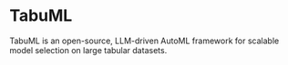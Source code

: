 # TabuML
 TabuML is an open-source, LLM-driven AutoML framework for scalable model selection on large tabular datasets.
